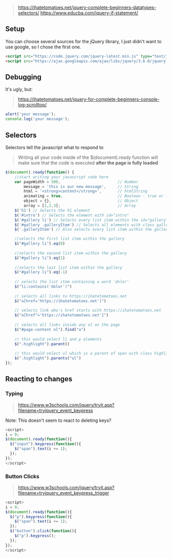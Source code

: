 > https://ihatetomatoes.net/jquery-complete-beginners-datatypes-selectors/
> https://www.educba.com/jquery-if-statement/

## Setup
You can choose several sources for the jQuery library, I just didn't want to use google, so I chose the first one.
```html
<script src="https://code.jquery.com/jquery-latest.min.js" type="text/javascript"></script>
<script src="https://ajax.googleapis.com/ajax/libs/jquery/3.6.0/jquery.min.js"></script>
```

## Debugging
It's ugly, but:
> https://ihatetomatoes.net/jquery-for-complete-beginners-console-log-scrolltop/
```javascript
alert('your message');
console.log('your message');
```



## Selectors
Selectors tell the javascript what to respond to

> Writing all your code inside of the $(document).ready function will make sure that the code is executed **after the page is fully loaded**

```javascript
$(document).ready(function() {
    //start writing your javascript code here
    var pageWidth = 500,                         // Number
        message = 'this is our new message',     // String
        html = '<strong>content</strong>',       // htmlString
        animating = true,                        // Boolean - true or false
        object = {},                             // Object
        array = [1,2,3];                         // Array
    $('h1') // Selects the h1 element
    $('#intro') // Selects the element with id="intro"
    $('#gallery li') // Selects every list item within the id="gallery"
    $('#gallery .galleryItem') // Selects all elements with class galleryItems, inside the element with the id gallery
    $('.galleryItem') // Also selects every list item within the gallery

    //selects the first list item within the gallery
    $("#gallery li").eq(0)
    
    //selects the second list item within the gallery
    $("#gallery li").eq(1)
    
    //selects the last list item within the gallery
    $("#gallery li").eq(-1)
    
    // selects the list item containing a word 'dolor'
    $("li:contains('dolor')")
    
    // selects all links to https://ihatetomatoes.net
    $("a[href='https://ihatetomatoes.net']")
    
    // selects link who's href starts with https://ihatetomatoes.net
    $("a[href^='https://ihatetomatoes.net']")
    
    // selects all links inside any ol on the page
    $("#page-content ol").find("a")
    
    // this would select li and p elements
    $(".highlight").parent()
    
    // this would select ul which is a parent of span with class highlight
    $(".highlight").parents("ul")
});
```

## Reacting to changes
### Typing
> https://www.w3schools.com/jquery/tryit.asp?filename=tryjquery_event_keypress

Note: This doesn't seem to react to deleting keys?

```javascript
<script>
i = 0;
$(document).ready(function(){
  $("input").keypress(function(){
    $("span").text(i += 1);
  });
});
</script>
```

### Button Clicks
> https://www.w3schools.com/jquery/tryit.asp?filename=tryjquery_event_keypress_trigger

```javascript
<script>
i = 0;
$(document).ready(function(){
  $("p").keypress(function(){
    $("span").text(i += 1);
  });
  $("button").click(function(){
    $("p").keypress();
  });
});
</script>
```